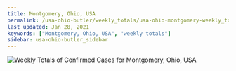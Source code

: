 ```yaml
---
title: Montgomery, Ohio, USA
permalink: /usa-ohio-butler/weekly_totals/usa-ohio-montgomery-weekly_totals.html
last_updated: Jan 28, 2021
keywords: ["Montgomery, Ohio, USA", "weekly totals"]
sidebar: usa-ohio-butler_sidebar
---
```


![Weekly Totals of Confirmed Cases for Montgomery, Ohio, USA](/covid_tracker/images/graphs/usa-ohio-montgomery-weekly_totals_graph.png)
